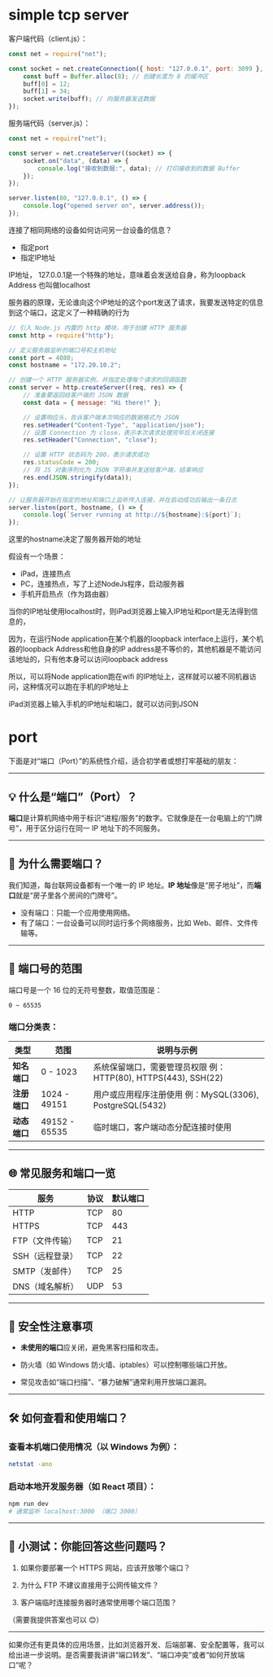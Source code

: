 # simple tcp server

客户端代码（client.js）：

```js
const net = require("net");

const socket = net.createConnection({ host: "127.0.0.1", port: 3099 }, () => {
    const buff = Buffer.alloc(8); // 创建长度为 8 的缓冲区
    buff[0] = 12;
    buff[1] = 34;
    socket.write(buff); // 向服务器发送数据
});

```

服务端代码（server.js）：

```js
const net = require("net");

const server = net.createServer((socket) => {
    socket.on("data", (data) => {
        console.log("接收到数据:", data); // 打印接收到的数据 Buffer
    });
});

server.listen(80, "127.0.0.1", () => {
    console.log("opened server on", server.address());
});

```



连接了相同网络的设备如何访问另一台设备的信息？
- 指定port
- 指定IP地址

IP地址，
127.0.0.1是一个特殊的地址，意味着会发送给自身，称为loopback Address
也叫做localhost

服务器的原理，无论谁向这个IP地址的这个port发送了请求，我要发送特定的信息到这个端口，这定义了一种精确的行为

```js
// 引入 Node.js 内置的 http 模块，用于创建 HTTP 服务器
const http = require("http");

// 定义服务器监听的端口号和主机地址
const port = 4080;
const hostname = "172.20.10.2";

// 创建一个 HTTP 服务器实例，并指定处理每个请求的回调函数
const server = http.createServer((req, res) => {
    // 准备要返回给客户端的 JSON 数据
    const data = { message: "Hi there!" };

    // 设置响应头，告诉客户端本次响应的数据格式为 JSON
    res.setHeader("Content-Type", "application/json");
    // 设置 Connection 为 close，表示本次请求处理完毕后关闭连接
    res.setHeader("Connection", "close");

    // 设置 HTTP 状态码为 200，表示请求成功
    res.statusCode = 200;
    // 将 JS 对象序列化为 JSON 字符串并发送给客户端，结束响应
    res.end(JSON.stringify(data));
});

// 让服务器开始在指定的地址和端口上监听传入连接，并在启动成功后输出一条日志
server.listen(port, hostname, () => {
    console.log(`Server running at http://${hostname}:${port}`);
});

```

这里的hostname决定了服务器开始的地址

假设有一个场景：

- iPad，连接热点
- PC，连接热点，写了上述NodeJs程序，启动服务器
- 手机开启热点（作为路由器）

当你的IP地址使用localhost时，则iPad浏览器上输入IP地址和port是无法得到信息的，

因为，在运行Node application在某个机器的loopback interface上运行，某个机器的loopback Address和他自身的IP address是不等价的，其他机器是不能访问该地址的，只有他本身可以访问loopback address

所以，可以将Node application跑在wifi 的IP地址上，这样就可以被不同机器访问，这种情况可以跑在手机的IP地址上

iPad浏览器上输入手机的IP地址和端口，就可以访问到JSON

# port

下面是对“端口（Port）”的系统性介绍，适合初学者或想打牢基础的朋友：

---

## 💡 什么是“端口”（Port）？

**端口**是计算机网络中用于标识“进程/服务”的数字。它就像是在一台电脑上的“门牌号”，用于区分运行在同一 IP 地址下的不同服务。

---

## 🧭 为什么需要端口？

我们知道，每台联网设备都有一个唯一的 IP 地址。**IP 地址**像是“房子地址”，而**端口**就是“房子里各个房间的门牌号”。

- 没有端口：只能一个应用使用网络。
- 有了端口：一台设备可以同时运行多个网络服务，比如 Web、邮件、文件传输等。

---

## 🔢 端口号的范围

端口号是一个 16 位的无符号整数，取值范围是：

```
0 ~ 65535
```

### 端口分类表：

|类型|范围|说明与示例|
|---|---|---|
|**知名端口**|0 - 1023|系统保留端口，需要管理员权限 例：HTTP(80), HTTPS(443), SSH(22)|
|**注册端口**|1024 - 49151|用户或应用程序注册使用 例：MySQL(3306), PostgreSQL(5432)|
|**动态端口**|49152 - 65535|临时端口，客户端动态分配连接时使用|

---

## 🌐 常见服务和端口一览

|服务|协议|默认端口|
|---|---|---|
|HTTP|TCP|80|
|HTTPS|TCP|443|
|FTP（文件传输）|TCP|21|
|SSH（远程登录）|TCP|22|
|SMTP（发邮件）|TCP|25|
|DNS（域名解析）|UDP|53|

---

## 🔐 安全性注意事项

- **未使用的端口**应关闭，避免黑客扫描和攻击。
    
- 防火墙（如 Windows 防火墙、iptables）可以控制哪些端口开放。
    
- 常见攻击如“端口扫描”、“暴力破解”通常利用开放端口漏洞。
    

---

## 🛠 如何查看和使用端口？

### 查看本机端口使用情况（以 Windows 为例）：

```bash
netstat -ano
```

### 启动本地开发服务器（如 React 项目）：

```bash
npm run dev
# 通常监听 localhost:3000 （端口 3000）
```

---

## 🧪 小测试：你能回答这些问题吗？

1. 如果你要部署一个 HTTPS 网站，应该开放哪个端口？
    
2. 为什么 FTP 不建议直接用于公网传输文件？
    
3. 客户端临时连接服务器时通常使用哪个端口范围？
    

（需要我提供答案也可以 😊）

---

如果你还有更具体的应用场景，比如浏览器开发、后端部署、安全配置等，我可以给出进一步说明。是否需要我讲讲“端口转发”、“端口冲突”或者“如何开放端口”呢？